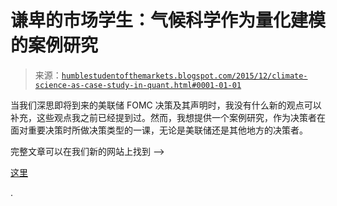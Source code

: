 <!--yml

类别：未分类

发布日期：2024-05-18 03:12:07

-->

# 谦卑的市场学生：气候科学作为量化建模的案例研究

> 来源：[`humblestudentofthemarkets.blogspot.com/2015/12/climate-science-as-case-study-in-quant.html#0001-01-01`](https://humblestudentofthemarkets.blogspot.com/2015/12/climate-science-as-case-study-in-quant.html#0001-01-01)

当我们深思即将到来的美联储 FOMC 决策及其声明时，我没有什么新的观点可以补充，这些观点我之前已经提到过。然而，我想提供一个案例研究，作为决策者在面对重要决策时所做决策类型的一课，无论是美联储还是其他地方的决策者。

完整文章可以在我们新的网站上找到 -->

[这里](https://humblestudentofthemarkets.com/2015/12/15/climate-science-as-a-case-study-in-quant-modeling/)

.
